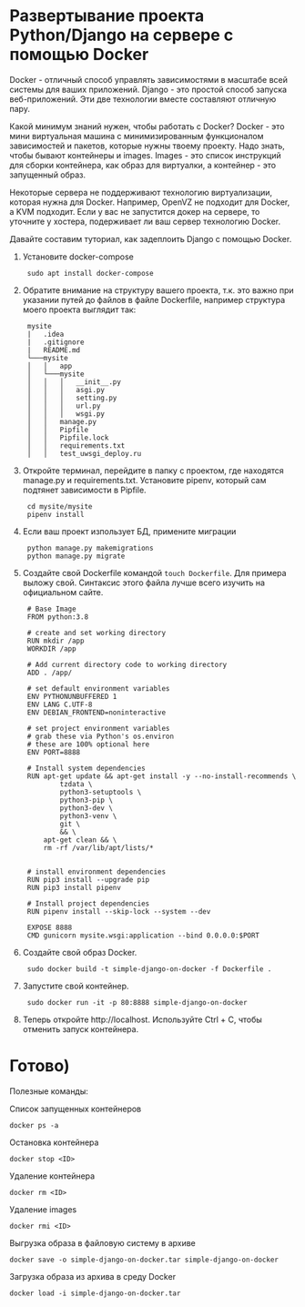 # Развертывание проекта Python/Django на сервере с помощью Docker

Docker - отличный способ управлять зависимостями в масштабе всей системы для ваших приложений. 
Django - это простой способ запуска веб-приложений. Эти две технологии вместе составляют отличную пару. 

Какой минимум знаний нужен, чтобы работать с Docker?
Docker - это мини виртуальная машина с минимизированным функционалом зависимостей и пакетов, которые нужны твоему проекту.
Надо знать, чтобы бывают контейнеры и images. Images - это список инструкций для сборки контейнера, как образ для виртуалки, 
а контейнер - это запущенный образ.

Некоторые сервера не поддерживают технологию виртуализации, которая нужна для Docker. Например, OpenVZ не подходит для Docker, 
а KVM подходит. Если у вас не запустится докер на сервере, то уточните у хостера, подерживает ли ваш сервер технологию Docker.

Давайте составим туториал, как задеплоить Django c помощью Docker.

1. Установите docker-compose

        sudo apt install docker-compose

2. Обратите внимание на структуру вашего проекта, т.к. это важно при указании путей до файлов в файле Dockerfile, например 
структура моего проекта выглядит так:

        mysite
        |   .idea
        |   .gitignore
        |   README.md
        └───mysite
        │   │   app
        │   └───mysite
        │   │   │   __init__.py
        │   │   │   asgi.py
        │   │   │   setting.py
        │   │   │   url.py
        │   │   │   wsgi.py
        │   │   manage.py
        │   │   Pipfile
        │   │   Pipfile.lock
        │   │   requirements.txt
        │   │   test_uwsgi_deploy.ru

3. Откройте терминал, перейдите в папку с проектом, где находятся manage.py и requirements.txt. Установите pipenv, 
который сам подтянет зависимости в Pipfile.
    
        cd mysite/mysite
        pipenv install
    
4. Если ваш проект изпользует БД, примените миграции

        python manage.py makemigrations
        python manage.py migrate
    
5. Создайте свой Dockerfile командой `touch Dockerfile`. Для примера выложу свой. Синтаксис этого файла лучше всего изучить на официальном сайте.

 
        # Base Image
        FROM python:3.8
        
        # create and set working directory
        RUN mkdir /app
        WORKDIR /app
        
        # Add current directory code to working directory
        ADD . /app/
        
        # set default environment variables
        ENV PYTHONUNBUFFERED 1
        ENV LANG C.UTF-8
        ENV DEBIAN_FRONTEND=noninteractive
        
        # set project environment variables
        # grab these via Python's os.environ
        # these are 100% optional here
        ENV PORT=8888
        
        # Install system dependencies
        RUN apt-get update && apt-get install -y --no-install-recommends \
                tzdata \
                python3-setuptools \
                python3-pip \
                python3-dev \
                python3-venv \
                git \
                && \
            apt-get clean && \
            rm -rf /var/lib/apt/lists/*
        
        
        # install environment dependencies
        RUN pip3 install --upgrade pip
        RUN pip3 install pipenv
        
        # Install project dependencies
        RUN pipenv install --skip-lock --system --dev
        
        EXPOSE 8888
        CMD gunicorn mysite.wsgi:application --bind 0.0.0.0:$PORT
        
6. Создайте свой образ Docker.

        sudo docker build -t simple-django-on-docker -f Dockerfile .
    
7. Запустите свой контейнер.

        sudo docker run -it -p 80:8888 simple-django-on-docker
    
8. Теперь откройте http://localhost. Используйте Ctrl + C, чтобы отменить запуск контейнера.

# Готово)

Полезные команды:

Список запущенных контейнеров

    docker ps -a
    
Остановка контейнера

    docker stop <ID>

Удаление контейнера

    docker rm <ID>
    
Удаление images

    docker rmi <ID>
    
Выгрузка образа в файловую систему в архиве

    docker save -o simple-django-on-docker.tar simple-django-on-docker
    
Загрузка образа из архива в среду Docker

    docker load -i simple-django-on-docker.tar
